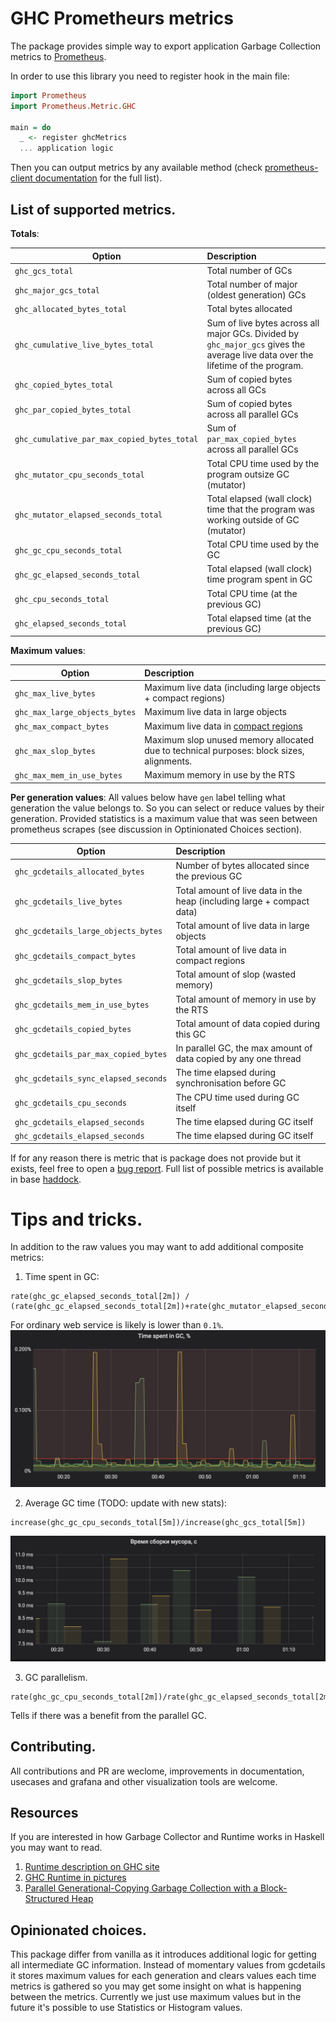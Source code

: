 # GHC Prometheurs metrics

The package provides simple way to export application Garbage Collection metrics to [Prometheus](https://prometheus.io/).

In order to use this library you need to register hook in the main file:

```haskell
import Prometheus
import Prometheus.Metric.GHC

main = do
  _ <- register ghcMetrics
  ... application logic
```

Then you can output metrics by any available method (check [prometheus-client documentation](https://hackage.haskell.org/package/prometheus-client)
for the full list).

## List of supported metrics.

**Totals**: 

 Option | Description |
  ---   | :--- |
`ghc_gcs_total` | Total number of GCs
`ghc_major_gcs_total` | Total number of major (oldest generation) GCs 
`ghc_allocated_bytes_total` | Total bytes allocated
`ghc_cumulative_live_bytes_total` | Sum of live bytes across all major GCs. Divided by `ghc_major_gcs` gives the average live data over the lifetime of the program.
`ghc_copied_bytes_total` | Sum of copied bytes across all GCs
`ghc_par_copied_bytes_total` | Sum of copied bytes across all parallel GCs
`ghc_cumulative_par_max_copied_bytes_total` | Sum of `par_max_copied_bytes` across all parallel GCs
`ghc_mutator_cpu_seconds_total` | Total CPU time used by the program outsize GC (mutator)
`ghc_mutator_elapsed_seconds_total` | Total elapsed (wall clock) time that the program was working outside of GC (mutator)
`ghc_gc_cpu_seconds_total` | Total CPU time used by the GC
`ghc_gc_elapsed_seconds_total` | Total elapsed (wall clock) time program spent in GC
`ghc_cpu_seconds_total` | Total CPU time (at the previous GC)
`ghc_elapsed_seconds_total` | Total elapsed time (at the previous GC)

**Maximum values**:

 Option | Description |
  ---   | :--- |
`ghc_max_live_bytes` | Maximum live data (including large objects + compact regions)
`ghc_max_large_objects_bytes` | Maximum live data in large objects
`ghc_max_compact_bytes` | Maximum live data in [compact regions](https://hackage.haskell.org/package/compact)
`ghc_max_slop_bytes` | Maximum slop unused memory allocated due to technical purposes: block sizes, alignments.
`ghc_max_mem_in_use_bytes` | Maximum memory in use by the RTS

**Per generation values**:
   All values below have `gen` label telling what generation the value belongs to. So you can select or
   reduce values by their generation. Provided statistics is a maximum value that was seen between
   prometheus scrapes (see discussion in Optinionated Choices section).

  Option | Description |
   ---   | :--- 
 `ghc_gcdetails_allocated_bytes` | Number of bytes allocated since the previous GC
 `ghc_gcdetails_live_bytes` | Total amount of live data in the heap (including large + compact data)
 `ghc_gcdetails_large_objects_bytes` | Total amount of live data in large objects
 `ghc_gcdetails_compact_bytes` | Total amount of live data in compact regions
 `ghc_gcdetails_slop_bytes` | Total amount of slop (wasted memory)
 `ghc_gcdetails_mem_in_use_bytes` | Total amount of memory in use by the RTS
 `ghc_gcdetails_copied_bytes` | Total amount of data copied during this GC
 `ghc_gcdetails_par_max_copied_bytes` | In parallel GC, the max amount of data copied by any one thread
 `ghc_gcdetails_sync_elapsed_seconds` | The time elapsed during synchronisation before GC
 `ghc_gcdetails_cpu_seconds` | The CPU time used during GC itself
 `ghc_gcdetails_elapsed_seconds` | The time elapsed during GC itself
 `ghc_gcdetails_elapsed_seconds` | The time elapsed during GC itself

If for any reason there is metric that 
is package does not provide but it exists, feel free to open a [bug report](http://github.com/qnikst/prometheus-client/issues).
Full list of possible metrics is available in base [haddock](https://hackage.haskell.org/package/base/docs/GHC-Stats.html). 


# Tips and tricks.

In addition to the raw values you may want to add additional composite metrics:

1. Time spent in GC:

```
rate(ghc_gc_elapsed_seconds_total[2m]) / (rate(ghc_gc_elapsed_seconds_total[2m])+rate(ghc_mutator_elapsed_seconds_total[2m]))
```
For ordinary web service is likely is lower than `0.1%`.
![](img/1.png)

2. Average GC time (TODO: update with new stats):

```
increase(ghc_gc_cpu_seconds_total[5m])/increase(ghc_gcs_total[5m])
```

![](img/2.png)

3. GC parallelism.
```
rate(ghc_gc_cpu_seconds_total[2m])/rate(ghc_gc_elapsed_seconds_total[2m])
```
Tells if there was a benefit from the parallel GC.


## Contributing.

All contributions and PR are weclome, improvements in documentation, usecases
and grafana and other visualization tools are welcome.

## Resources

If you are interested in how Garbage Collector and Runtime works in Haskell you 
may want to read.
1. [Runtime description on GHC site](https://gitlab.haskell.org/ghc/ghc/-/wikis/commentary/rts)
2. [GHC Runtime in pictures](http://www.scs.stanford.edu/14sp-cs240h/slides/ghc-rts.pdf)
3. [Parallel Generational-Copying Garbage Collection with a Block-Structured Heap](http://simonmar.github.io/bib/papers/parallel-gc.pdf)


## Opinionated choices.

This package differ from vanilla as it introduces additional logic for getting
all intermediate GC information. Instead of momentary values from gcdetails it
stores maximum values for each generation and clears values each time metrics
is gathered so you may get some insight on what is happening between the metrics.
Currently we just use maximum values but in the future it's possible to use
Statistics or Histogram values.

